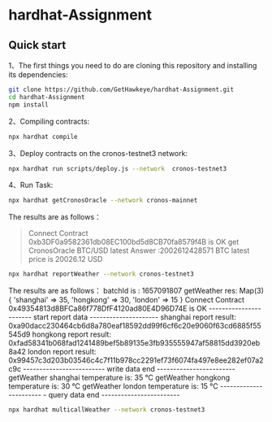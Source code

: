 # hardhat-Assignment


## Quick start
1、The first things you need to do are cloning this repository and installing its
dependencies:

```sh
git clone https://github.com/GetHawkeye/hardhat-Assignment.git
cd hardhat-Assignment
npm install
```

2、Compiling contracts:
```sh
npx hardhat compile
```

3、Deploy contracts on the cronos-testnet3 network:
```sh
npx hardhat run scripts/deploy.js --network  cronos-testnet3
```

4、Run Task:
```sh
npx hardhat getCronosOracle --network cronos-mainnet
```
The results are as follows：
> Connect Contract 0xb3DF0a9582361db08EC100bd5d8CB70fa8579f4B is OK
> get CronosOracle BTC/USD latest Answer :2002612428571
> BTC latest price is 20026.12 USD

```sh
npx hardhat reportWeather --network cronos-testnet3
```
The results are as follows：
batchId is : 1657091807
getWeather res:  Map(3) { 'shanghai' => 35, 'hongkong' => 30, 'london' => 15 }
Connect Contract 0x49354813d8BFCa86f778DfF4120ad80E4D96D74E is OK
----------------------- start report data ---------------------
shanghai report result: 0xa90dacc230464cb6d8a780eaf18592dd99f6cf6c20e9060f63cd6885f55545d9
hongkong report result: 0xfad58341b068fad1241489bef5b89135e3fb935555947af58815dd3920eb8a42
london report result: 0x99457c3d203b03546c4c7f11b978cc2291ef73f6074fa497e8ee282ef07a2c9c
------------------------- write data end ------------------------
getWeather shanghai  temperature is: 35 °C
getWeather hongkong  temperature is: 30 °C
getWeather london  temperature is: 15 °C
----------------------- - query data end ------------------------

```sh
npx hardhat multicallWeather --network cronos-testnet3

```
